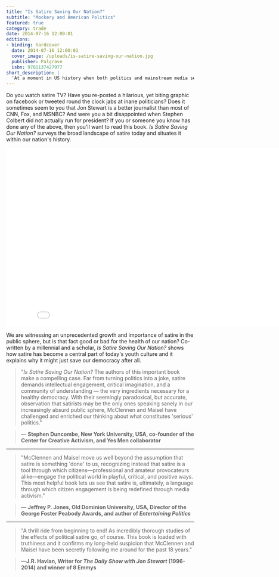 ```yaml
---
title: "Is Satire Saving Our Nation?"
subtitle: "Mockery and American Politics"
featured: true
category: trade
date: 2014-07-16 12:00:01
editions:
- binding: hardcover
  date: 2014-07-16 12:00:01
  cover_image: /uploads/is-satire-saving-our-nation.jpg
  publisher: Palgrave
  isbn: 9781137427977
short_description: |
  'At a moment in US history when both politics and mainstream media seem dangerously distant from reality, the voice of reason and the defense of democracy increasingly come from satirists. Co-written by a millennial and a scholar, <em>Is Satire Saving Our Nation? </em>shows how satire has become a central part of today’s youth culture and it explains why it might just save our democracy after all.'
---
```

Do you watch satire TV? Have you re-posted a hilarious, yet biting graphic on facebook or tweeted round the clock jabs at inane politicians? Does it sometimes seem to you that Jon Stewart is a better journalist than most of CNN, Fox, and MSNBC? And were you a bit disappointed when Stephen Colbert did not actually run for president? If you or someone you know has done any of the above, then you'll want to read this book. _Is Satire Saving Our Nation?_ surveys the broad landscape of satire today and situates it within our nation's history.

<iframe width="853" height="480" src="//www.youtube.com/embed/jMUYcr50RtE?rel=0&amp;showinfo=0" frameborder="0" allowfullscreen></iframe>

We are witnessing an unprecedented growth and importance of satire in the public sphere, but is that fact good or bad for the health of our nation? Co-written by a millennial and a scholar, _Is Satire Saving Our Nation?_ shows how satire has become a central part of today's youth culture and it explains why it might just save our democracy after all.



>"_Is Satire Saving Our Nation?_ The authors of this important book make a compelling case. Far from turning politics into a joke, satire demands intellectual engagement, critical imagination, and a community of understanding — the very ingredients necessary for a healthy democracy. With their seemingly paradoxical, but accurate, observation that satirists may be the only ones speaking sanely in our increasingly absurd public sphere, McClennen and Maisel have challenged and enriched our thinking about what constitutes 'serious' politics." 

> — **Stephen Duncombe, New York University, USA, co-founder of the Center for Creative Activism, and Yes Men collaborator**

---

> "McClennen and Maisel move us well beyond the assumption that satire is something 'done' to us, recognizing instead that satire is a tool through which citizens—professional and amateur provocateurs alike—engage the political world in playful, critical, and positive ways. This most helpful book lets us see that satire is, ultimately, a language through which citizen engagement is being redefined through media activism." 

> — **Jeffrey P. Jones, Old Dominion University, USA, Director of the George Foster Peabody Awards, and author of _Entertaining Politics_**

---

> "A thrill ride from beginning to end! As incredibly thorough studies of the effects of political satire go, of course. This book is loaded with truthiness and it confirms my long-held suspicion that McClennen and Maisel have been secretly following me around for the past 18 years." 

> **—J.R. Havlan, Writer for _The Daily Show with Jon Stewart_ (1996-2014) and winner of 8 Emmys**


